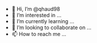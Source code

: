 - 👋 Hi, I’m @qhaud98
- 👀 I’m interested in ...
- 🌱 I’m currently learning ...
- 💞️ I’m looking to collaborate on ...
- 📫 How to reach me ...


